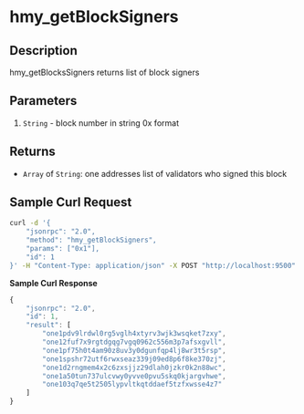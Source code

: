 # hmy\_getBlockSigners

## Description

hmy\_getBlocksSigners returns list of block signers

## Parameters

1. `String` - block number in string 0x format

## Returns

* `Array` of `String`: one addresses list of validators who signed this block

## Sample Curl Request

```bash
curl -d '{
	"jsonrpc": "2.0",
	"method": "hmy_getBlockSigners",
	"params": ["0x1"],
	"id": 1
}' -H "Content-Type: application/json" -X POST "http://localhost:9500"
```

**Sample Curl Response**

```javascript
{
    "jsonrpc": "2.0",
    "id": 1,
    "result": [
        "one1pdv9lrdwl0rg5vglh4xtyrv3wjk3wsqket7zxy",
        "one12fuf7x9rgtdgqg7vgq0962c556m3p7afsxgvll",
        "one1pf75h0t4am90z8uv3y0dgunfqp4lj8wr3t5rsp",
        "one1spshr72utf6rwxseaz339j09ed8p6f8ke370zj",
        "one1d2rngmem4x2c6zxsjjz29dlah0jzkr0k2n88wc",
        "one1a50tun737ulcvwy0yvve0pvu5skq0kjargvhwe",
        "one103q7qe5t2505lypvltkqtddaef5tzfxwsse4z7"
    ]
}
```


